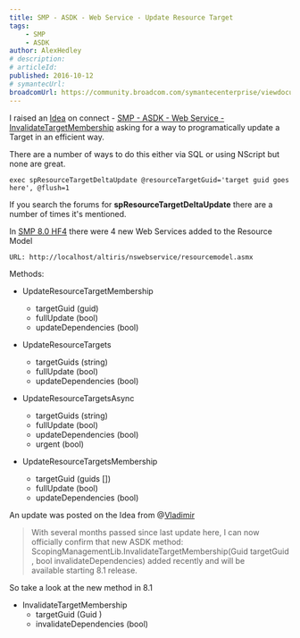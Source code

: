 ```yaml
---
title: SMP - ASDK - Web Service - Update Resource Target
tags:
    - SMP
    - ASDK
author: AlexHedley
# description: 
# articleId: 
published: 2016-10-12
# symantecUrl:
broadcomUrl: https://community.broadcom.com/symantecenterprise/viewdocument/smp-asdk-web-service-update-r-1?CommunityKey=04ead5e9-3643-4118-b853-afa5a58710c6&tab=librarydocuments
---
```


I raised an [Idea](https://www.symantec.com/connect/endpoint-management/ideas) on connect - [SMP - ASDK - Web Service - InvalidateTargetMembership](https://community.broadcom.com/symantecenterprise/viewdocument?DocumentKey=ecf4247c-6459-4fee-ae38-8528124c4c00&amp;CommunityKey=206bac34-051d-4ea1-b726-4ea8778c1986&amp;tab=librarydocuments) asking for a way to programatically update a Target in an efficient way.
  
There are a number of ways to do this either via SQL or using NScript but none are great.

    exec spResourceTargetDeltaUpdate @resourceTargetGuid='target guid goes here', @flush=1

If you search the forums for **spResourceTargetDeltaUpdate** there are a number of times it's mentioned.
  
In [SMP 8.0 HF4](https://community.broadcom.com/groups/viewthread?MessageKey=c0e4f916-b302-4f6b-add0-b1f6e4b91ecf&amp;CommunityKey=36a652c6-c7e1-4701-af0f-b978f701f102&amp;tab=digestviewer#bmc0e4f916-b302-4f6b-add0-b1f6e4b91ecf) there were 4 new Web Services added to the Resource Model

    URL: http://localhost/altiris/nswebservice/resourcemodel.asmx

Methods:
  
- UpdateResourceTargetMembership
    - targetGuid (guid)
    - fullUpdate (bool)
    - updateDependencies (bool)

- UpdateResourceTargets
    - targetGuids (string)
    - fullUpdate (bool)
    - updateDependencies (bool)

- UpdateResourceTargetsAsync
    - targetGuids (string)
    - fullUpdate (bool)
    - updateDependencies (bool)
    - urgent (bool)

- UpdateResourceTargetsMembership
    - targetGuid (guids [])
    - fullUpdate (bool)
    - updateDependencies (bool)

An update was posted on the Idea from @[Vladimir](https://www.symantec.com/connect/user/vladimir-zelenjak)

> With several months passed since last update here, I can now officially confirm that new ASDK method: ScopingManagementLib.InvalidateTargetMembership(Guid targetGuid, bool invalidateDependencies) added recently and will be available starting 8.1 release.

So take a look at the new method in 8.1

- InvalidateTargetMembership
    - targetGuid (Guid )
    - invalidateDependencies (bool)
